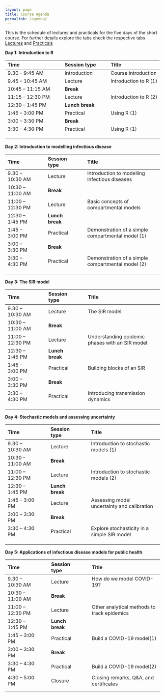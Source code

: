 ```yaml
---
layout: page
title: Course Agenda
permalink: /agenda/
---
```

This is the schedule of lectures and practicals for the five days of the short course. For further details explore the tabs check the respective tabs [Lectures](https://juanvesga.github.io/ide-modelling-R-ankara/lectures/) and [Practicals](https://juanvesga.github.io/ide-modelling-R-ankara/assignments/)  


**Day 1: Introduction to R**

| Time             |     |     | Session type    |     |     | Title                 |
| :--------------- | --- | --- | :-------------- | --- | --- | :-------------------- |
| 9.30 – 9:45 AM   |     |     | Introduction    |     |     | Course introduction   |
| 9.45 – 10:45 AM  |     |     | Lecture         |     |     | Introduction to R (1) |
| 10:45 – 11:15 AM |     |     | **Break**       |     |     |                       |
| 11:15 – 12:30 PM |     |     | Lecture         |     |     | Introduction to R (2) |
| 12:30 – 1:45 PM  |     |     | **Lunch break** |     |     |                       |
| 1:45 – 3:00 PM   |     |     | Practical       |     |     | Using R (1)           |
| 3:00 – 3:30 PM   |     |     | **Break**       |     |     |                       |
| 3:30 – 4:30 PM   |     |     | Practical       |     |     | Using R (1)           |
|                  |     |     |                 |     |     |                       |
|                  |     |     |                 |     |     |                       |
|                  |     |     |                 |     |     |                       |




**Day 2: Introduction to modelling infectious disease**

| Time             |     |     | Session type    |     |     | Title                                             |
| :--------------- | --- | --- | :-------------- | --- | --- | :------------------------------------------------ |
| 9.30 – 10:30 AM  |     |     | Lecture         |     |     | Introduction to modelling infectious diseases     |
| 10:30 – 11:00 AM |     |     | **Break**       |     |     |                                                   |
| 11:00 – 12:30 PM |     |     | Lecture         |     |     | Basic concepts of compartmental models            |
| 12:30 – 1:45 PM  |     |     | **Lunch break** |     |     |                                                   |
| 1:45 – 3:00 PM   |     |     | Practical       |     |     | Demonstration of a simple compartmental model (1) |
| 3:00 – 3:30 PM   |     |     | **Break**       |     |     |                                                   |
| 3:30 – 4:30 PM   |     |     | Practical       |     |     | Demonstration of a simple compartmental model (2) |
|                  |     |     |                 |     |     |                                                   |
|                  |     |     |                 |     |     |                                                   |
|                  |     |     |                 |     |     |                                                   |



**Day 3: The SIR model**

| Time             |     |     | Session type    |     |     | Title                                           |
| :--------------- | --- | --- | :-------------- | --- | --- | :---------------------------------------------- |
| 9.30 – 10:30 AM  |     |     | Lecture         |     |     | The SIR model                                   |
| 10:30 – 11:00 AM |     |     | **Break**       |     |     |                                                 |
| 11:00 – 12:30 PM |     |     | Lecture         |     |     | Understanding epidemic phases with an SIR model |
| 12:30 – 1:45 PM  |     |     | **Lunch break** |     |     |                                                 |
| 1:45 – 3:00 PM   |     |     | Practical       |     |     | Building blocks of an SIR                       |
| 3:00 – 3:30 PM   |     |     | **Break**       |     |     |                                                 |
| 3:30 – 4:30 PM   |     |     | Practical       |     |     | Introducing transmission dynamics               |
|                  |     |     |                 |     |     |                                                 |
|                  |     |     |                 |     |     |                                                 |
|                  |     |     |                 |     |     |                                                 |


**Day 4: Stochastic models and assessing uncertainty**

| Time             |     |     | Session type    |     |     | Title                                       |
| :--------------- | --- | --- | :-------------- | --- | --- | :------------------------------------------ |
| 9.30 – 10:30 AM  |     |     | Lecture         |     |     | Introduction to stochastic models (1)       |
| 10:30 – 11:00 AM |     |     | **Break**       |     |     |                                             |
| 11:00 – 12:30 PM |     |     | Lecture         |     |     | Introduction to stochastic models (2)       |
| 12:30 – 1:45 PM  |     |     | **Lunch break** |     |     |                                             |
| 1:45 – 3:00 PM   |     |     | Lecture         |     |     | Assessing model uncertainty and calibration |
| 3:00 – 3:30 PM   |     |     | **Break**       |     |     |                                             |
| 3:30 – 4:30 PM   |     |     | Practical       |     |     | Explore stochasticity in a simple SIR model |
|                  |     |     |                 |     |     |                                             |
|                  |     |     |                 |     |     |                                             |
|                  |     |     |                 |     |     |                                             |


**Day 5: Applications of infectious disease models for public health**

| Time             |     |     | Session type    |     |     | Title                                       |
| :--------------- | --- | --- | :-------------- | --- | --- | :------------------------------------------ |
| 9.30 – 10:30 AM  |     |     | Lecture         |     |     | How do we model COVID-19?                   |
| 10:30 – 11:00 AM |     |     | **Break**       |     |     |                                             |
| 11:00 – 12:30 PM |     |     | Lecture         |     |     | Other analytical methods to track epidemics |
| 12:30 – 1:45 PM  |     |     | **Lunch break** |     |     |                                             |
| 1:45 – 3:00 PM   |     |     | Practical       |     |     | Build a COVID-19 model(1)                   |
| 3:00 – 3:30 PM   |     |     | **Break**       |     |     |                                             |
| 3:30 – 4:30 PM   |     |     | Practical       |     |     | Build a COVID-19 model(2)                   |
| 4:30 – 5:00 PM   |     |     | Closure         |     |     | Closing remarks, Q&A, and certificates      |
|                  |     |     |                 |     |     |                                             |
|                  |     |     |                 |     |     |                                             |
